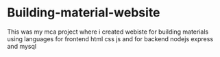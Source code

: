 # Building-material-website
This was my mca project where i created webiste for building materials using languages for frontend html css js and for backend nodejs express and mysql
